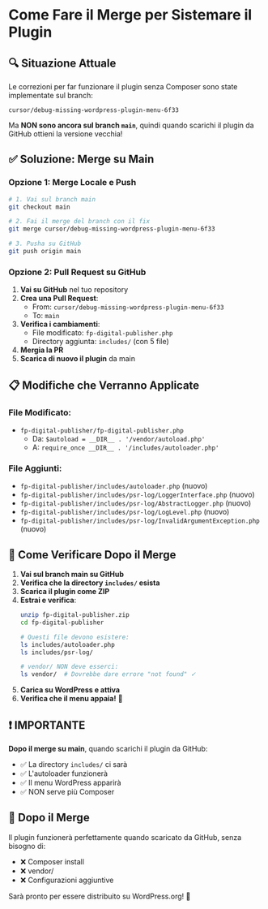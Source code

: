 # Come Fare il Merge per Sistemare il Plugin

## 🔍 Situazione Attuale

Le correzioni per far funzionare il plugin senza Composer sono state implementate sul branch:
```
cursor/debug-missing-wordpress-plugin-menu-6f33
```

Ma **NON sono ancora sul branch `main`**, quindi quando scarichi il plugin da GitHub ottieni la versione vecchia!

## ✅ Soluzione: Merge su Main

### Opzione 1: Merge Locale e Push

```bash
# 1. Vai sul branch main
git checkout main

# 2. Fai il merge del branch con il fix
git merge cursor/debug-missing-wordpress-plugin-menu-6f33

# 3. Pusha su GitHub
git push origin main
```

### Opzione 2: Pull Request su GitHub

1. **Vai su GitHub** nel tuo repository
2. **Crea una Pull Request**:
   - From: `cursor/debug-missing-wordpress-plugin-menu-6f33`
   - To: `main`
3. **Verifica i cambiamenti**:
   - File modificato: `fp-digital-publisher.php`
   - Directory aggiunta: `includes/` (con 5 file)
4. **Mergia la PR**
5. **Scarica di nuovo il plugin** da main

## 📋 Modifiche che Verranno Applicate

### File Modificato:
- `fp-digital-publisher/fp-digital-publisher.php`
  - Da: `$autoload = __DIR__ . '/vendor/autoload.php'`
  - A: `require_once __DIR__ . '/includes/autoloader.php'`

### File Aggiunti:
- `fp-digital-publisher/includes/autoloader.php` (nuovo)
- `fp-digital-publisher/includes/psr-log/LoggerInterface.php` (nuovo)
- `fp-digital-publisher/includes/psr-log/AbstractLogger.php` (nuovo)
- `fp-digital-publisher/includes/psr-log/LogLevel.php` (nuovo)
- `fp-digital-publisher/includes/psr-log/InvalidArgumentException.php` (nuovo)

## 🧪 Come Verificare Dopo il Merge

1. **Vai sul branch main su GitHub**
2. **Verifica che la directory `includes/` esista**
3. **Scarica il plugin come ZIP**
4. **Estrai e verifica**:
   ```bash
   unzip fp-digital-publisher.zip
   cd fp-digital-publisher
   
   # Questi file devono esistere:
   ls includes/autoloader.php
   ls includes/psr-log/
   
   # vendor/ NON deve esserci:
   ls vendor/  # Dovrebbe dare errore "not found" ✓
   ```
5. **Carica su WordPress e attiva**
6. **Verifica che il menu appaia!** 📢

## ❗ IMPORTANTE

**Dopo il merge su main**, quando scarichi il plugin da GitHub:
- ✅ La directory `includes/` ci sarà
- ✅ L'autoloader funzionerà
- ✅ Il menu WordPress apparirà
- ✅ NON serve più Composer

## 🎉 Dopo il Merge

Il plugin funzionerà perfettamente quando scaricato da GitHub, senza bisogno di:
- ❌ Composer install
- ❌ vendor/
- ❌ Configurazioni aggiuntive

Sarà pronto per essere distribuito su WordPress.org! 🚀

